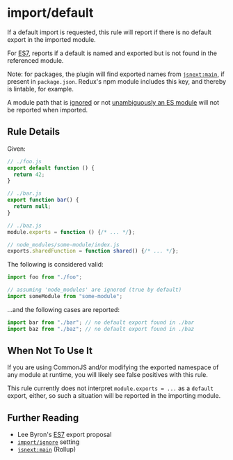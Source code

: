 # import/default

If a default import is requested, this rule will report if there is no default
export in the imported module.

For [ES7], reports if a default is named and exported but is not found in the
referenced module.

Note: for packages, the plugin will find exported names from [`jsnext:main`], if
present in `package.json`. Redux's npm module includes this key, and thereby is
lintable, for example.

A module path that is [ignored] or not [unambiguously an ES module] will not be
reported when imported.

[ignored]: ../README.md#importignore
[unambiguously an ES module]: https://github.com/bmeck/UnambiguousJavaScriptGrammar

## Rule Details

Given:

```js
// ./foo.js
export default function () {
  return 42;
}

// ./bar.js
export function bar() {
  return null;
}

// ./baz.js
module.exports = function () {/* ... */};

// node_modules/some-module/index.js
exports.sharedFunction = function shared() {/* ... */};
```

The following is considered valid:

```js
import foo from "./foo";

// assuming 'node_modules' are ignored (true by default)
import someModule from "some-module";
```

...and the following cases are reported:

```js
import bar from "./bar"; // no default export found in ./bar
import baz from "./baz"; // no default export found in ./baz
```

## When Not To Use It

If you are using CommonJS and/or modifying the exported namespace of any module
at runtime, you will likely see false positives with this rule.

This rule currently does not interpret `module.exports = ...` as a `default`
export, either, so such a situation will be reported in the importing module.

## Further Reading

- Lee Byron's [ES7] export proposal
- [`import/ignore`] setting
- [`jsnext:main`] (Rollup)

[ES7]: https://github.com/leebyron/ecmascript-more-export-from
[`import/ignore`]: ../../README.md#importignore
[`jsnext:main`]: https://github.com/rollup/rollup/wiki/jsnext:main
